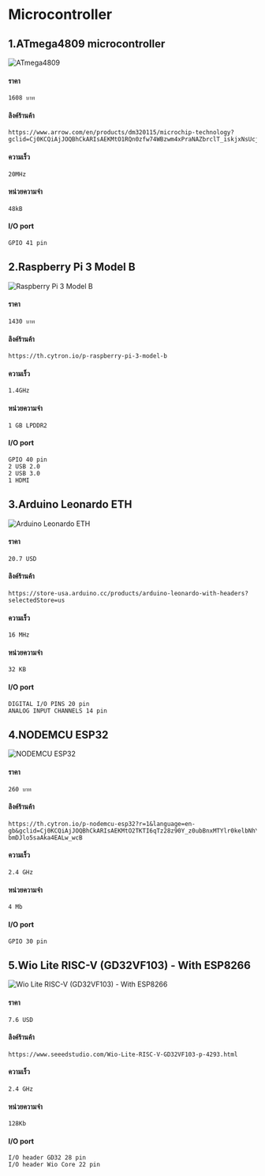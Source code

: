# Microcontroller

## 1.ATmega4809 microcontroller
  ![ATmega4809](https://i.imgur.com/vqf30BH.png)
#### ราคา 
    1608 บาท
#### ลิงค์ร้านค้า 
    https://www.arrow.com/en/products/dm320115/microchip-technology?gclid=Cj0KCQiAjJOQBhCkARIsAEKMtO1RQn0zfw74WBzwm4xPraNAZbrclT_iskjxNsUcjsvr5i5aGlOc1ZoaArX7EALw_wcB&gclsrc=aw.ds
#### ความเร็ว 
    20MHz
#### หน่วยความจำ 
    48kB
#### I/O port 
    GPIO 41 pin
    
## 2.Raspberry Pi 3 Model B
![Raspberry Pi 3 Model B](https://images.prismic.io/rpf-products/877fb653-7b43-4931-9cee-977a22571f65_3b%20Angle%202%20refresh.jpg?ixlib=gatsbyFP&auto=compress%2Cformat&fit=max&q=50&w=799&h=533)
#### ราคา 
    1430 บาท
#### ลิงค์ร้านค้า 
    https://th.cytron.io/p-raspberry-pi-3-model-b
#### ความเร็ว 
    1.4GHz
#### หน่วยความจำ 
    1 GB LPDDR2
#### I/O port 
    GPIO 40 pin
    2 USB 2.0
    2 USB 3.0
    1 HDMI
    
## 3.Arduino Leonardo ETH
  ![Arduino Leonardo ETH](https://docs.arduino.cc/static/53e4f2ed0e52cc4e2891ebe52128fa6b/a2510/a000022_front.jpg)
#### ราคา 
    20.7 USD
#### ลิงค์ร้านค้า 
    https://store-usa.arduino.cc/products/arduino-leonardo-with-headers?selectedStore=us
#### ความเร็ว 
    16 MHz
#### หน่วยความจำ
    32 KB
#### I/O port 
    DIGITAL I/O PINS 20 pin
    ANALOG INPUT CHANNELS 14 pin
    

## 4.NODEMCU ESP32
![NODEMCU ESP32](https://static.cytron.io/image/cache/catalog/products/NODEMCU-ESP32/NODEMCU-ESP32-800x800.jpg)
#### ราคา 
    260 บาท
#### ลิงค์ร้านค้า 
    https://th.cytron.io/p-nodemcu-esp32?r=1&language=en-gb&gclid=Cj0KCQiAjJOQBhCkARIsAEKMtO2TKTI6qTz28z90Y_z0ubBnxMTYlr0kelbNhYqR_Nd3ew-bmDJlo5saAka4EALw_wcB
#### ความเร็ว
    2.4 GHz
#### หน่วยความจำ 
    4 Mb
#### I/O port
    GPIO 30 pin

## 5.Wio Lite RISC-V (GD32VF103) - With ESP8266
![Wio Lite RISC-V (GD32VF103) - With ESP8266](https://files.seeedstudio.com/wiki/Wio-Lite-RISC-V-GD32VF103/img/hardware.png)
#### ราคา 
    7.6 USD
#### ลิงค์ร้านค้า 
    https://www.seeedstudio.com/Wio-Lite-RISC-V-GD32VF103-p-4293.html
#### ความเร็ว
    2.4 GHz
#### หน่วยความจำ 
    128Kb
#### I/O port 
    I/O header GD32 28 pin
    I/O header Wio Core 22 pin
